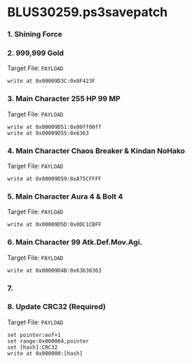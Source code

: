 # BLUS30259.ps3savepatch

### 1. Shining Force
### 2. 999,999 Gold

Target File: `PAYLOAD`

```
write at 0x00009D3C:0x0F423F
```

### 3. Main Character 255 HP 99 MP

Target File: `PAYLOAD`

```
write at 0x00009D51:0x00ff00ff
write at 0x00009D55:0x6363
```

### 4. Main Character Chaos Breaker & Kindan NoHako

Target File: `PAYLOAD`

```
write at 0x00009D59:0xA75CFFFF
```

### 5. Main Character Aura 4 & Bolt 4

Target File: `PAYLOAD`

```
write at 0x00009D5D:0x0DC1CBFF
```

### 6. Main Character 99 Atk.Def.Mov.Agi.

Target File: `PAYLOAD`

```
write at 0x00009D4B:0x63636363
```

### 7. 
### 8. Update CRC32 (Required)

Target File: `PAYLOAD`

```
set pointer:eof+1
set range:0x000004,pointer
set [hash]:CRC32
write at 0x000000:[hash]
```

